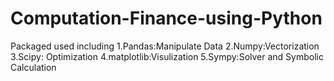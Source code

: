 # Computation-Finance-using-Python
Packaged used including 
1.Pandas:Manipulate Data
2.Numpy:Vectorization 
3.Scipy: Optimization
4.matplotlib:Visulization
5.Sympy:Solver and Symbolic Calculation
